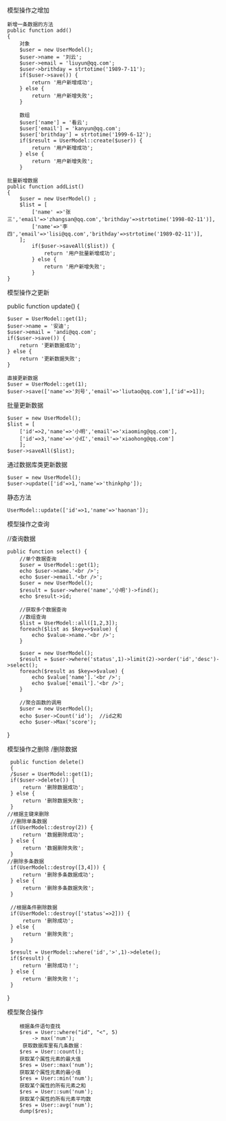 模型操作之增加

    新增一条数据的方法
    public function add()
    {
        对象
        $user = new UserModel();
        $user->name = '刘云';
        $user->email = 'liuyun@qq.com';
        $user->brithday = strtotime('1989-7-11');
        if($user->save()) {
            return '用户新增成功';
        } else {
            return '用户新增失败';
        }

        数组
        $user['name'] = '看云';
        $user['email'] = 'kanyun@qq.com';
        $user['brithday'] = strtotime('1999-6-12');
        if($result = UserModel::create($user)) {
            return '用户新增成功';
        } else {
            return '用户新增失败';
        }

    批量新增数据
    public function addList()
    {
        $user = new UserModel() ;
        $list = [
            ['name' =>'张三','email'=>'zhangsan@qq.com','brithday'=>strtotime('1998-02-11')],
            ['name'=>'李四','email'=>'lisi@qq.com','brithday'=>strtotime('1989-02-11')],
        ];
            if($user->saveAll($list)) {
                return '用户批量新增成功';
            } else {
                return '用户新增失败';
            }
    }


模型操作之更新

public function update()
{

    $user = UserModel::get(1);
    $user->name = '安迪';
    $user->email = 'andi@qq.com';
    if($user->save()) {
        return '更新数据成功';
    } else {
        return '更新数据失败';
    }

    直接更新数据
    $user = UserModel::get(1);
    $user->save(['name'=>'刘号','email'=>'liutao@qq.com'],['id'=>1]);

   批量更新数据
   
    $user = new UserModel();
    $list = [
        ['id'=>2,'name'=>'小明','email'=>'xiaoming@qq.com'],
        ['id'=>3,'name'=>'小红','email'=>'xiaohong@qq.com']
        ];
    $user->saveAll($list);

   通过数据库类更新数据
   
    $user = new UserModel();
    $user->update(['id'=>1,'name'=>'thinkphp']);

   静态方法
   
    UserModel::update(['id'=>1,'name'=>'haonan']);


模型操作之查询

//查询数据

    public function select() {
        //单个数据查询
        $user = UserModel::get(1);
        echo $user->name.'<br />';
        echo $user->email.'<br />';
        $user = new UserModel();
        $result = $user->where('name','小明')->find();
        echo $result->id;

        //获取多个数据查询
        //数组查询
        $list = UserModel::all([1,2,3]);
        foreach($list as $key=>$value) {
            echo $value->name.'<br />';
        }

        $user = new UserModel();
        $result = $user->where('status',1)->limit(2)->order('id','desc')->select();
        foreach($result as $key=>$value) {
            echo $value['name'].'<br />';
            echo $value['email'].'<br />';
        }

        //聚合函数的调用
        $user = new UserModel();
        echo $user->Count('id');  //id之和
        echo $user->Max('score');
}
 
模型操作之删除
/删除数据

     public function delete()
     {
     /$user = UserModel::get(1);
     if($user->delete()) {
         return '删除数据成功';
     } else {
         return '删除数据失败';
     }
    //根据主键来删除
     //删除单条数据
     if(UserModel::destroy(2)) {
         return '数据删除成功';
     } else {
         return '数据删除失败';
     }
    //删除多条数据
     if(UserModel::destroy([3,4])) {
         return '删除多条数据成功';
     } else {
         return '删除多条数据失败';
     }

     //根据条件删除数据
     if(UserModel::destroy(['status'=>2])) {
         return '删除成功';
     } else {
         return '删除失败';
     }
     
     $result = UserModel::where('id','>',1)->delete();
     if($result) {
         return '删除成功！';
     } else {
         return '删除失败！';
     }
 }




 
   模型聚合操作
   
        根据条件语句查找
        $res = User::where("id", "<", 5)
            -> max('num');
         获取数据库里有几条数据：
        $res = User::count();
        获取某个属性元素的最大值
        $res = User::max('num');
        获取某个属性元素的最小值
        $res = User::min('num');
        获取某个属性的所有元素之和
        $res = User::sum('num');
        获取某个属性的所有元素平均数
        $res = User::avg('num');
        dump($res);
        

